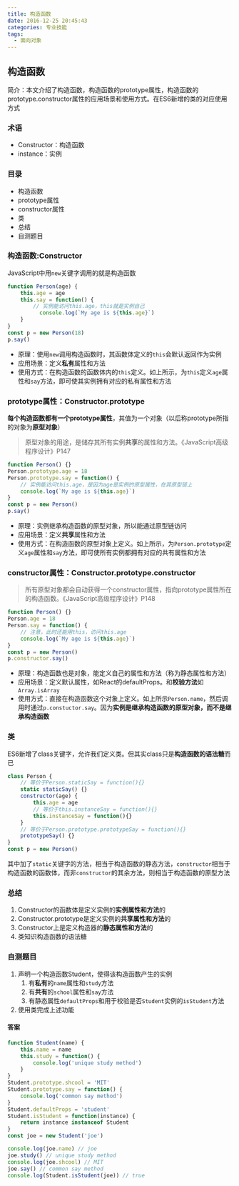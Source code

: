 ```yaml
---
title: 构造函数
date: 2016-12-25 20:45:43
categories: 专业技能
tags:
  - 面向对象
---
```

## 构造函数
简介：本文介绍了构造函数，构造函数的prototype属性，构造函数的prototype.constructor属性的应用场景和使用方式。在ES6新增的类的对应使用方式
<!-- more -->
### 术语
* Constructor：构造函数
* instance：实例

### 目录
* 构造函数
* prototype属性
* constructor属性
* 类
* 总结
* 自测题目

### 构造函数:Constructor
JavaScript中用`new`关键字调用的就是构造函数
```javascript
function Person(age) {
    this.age = age
    this.say = function() {
        // 实例能访问this.age，this就是实例自己
          console.log(`My age is ${this.age}`)
    }
}
const p = new Person(18)
p.say()
```
* 原理：使用`new`调用构造函数时，其函数体定义的`this`会默认返回作为实例
* 应用场景：定义**私有**属性和方法
* 使用方式：在构造函数的函数体内的`this`定义。如上所示，为`this`定义`age`属性和`say`方法，即可使其实例拥有对应的私有属性和方法

### prototype属性：Constructor.prototype
**每个构造函数都有一个prototype属性**，其值为一个对象（以后称prototype所指的对象为**原型对象**）
> 原型对象的用途，是储存其所有实例**共享**的属性和方法。《JavaScript高级程序设计》P147  

```javascript
function Person() {}
Person.prototype.age = 18
Person.prototype.say = function() {
    // 实例能访问this.age，是因为age是实例的原型属性，在其原型链上
    console.log(`My age is ${this.age}`)
}
const p = new Person()
p.say()
```
* 原理：实例继承构造函数的原型对象，所以能通过原型链访问
* 应用场景：定义**共享**属性和方法
* 使用方式：在构造函数的原型对象上定义。如上所示，为`Person.prototype`定义`age`属性和`say`方法，即可使所有实例都拥有对应的共有属性和方法

### constructor属性：Constructor.prototype.constructor
> 所有原型对象都会自动获得一个constructor属性，指向prototype属性所在的构造函数。《JavaScript高级程序设计》P148  

```javascript
function Person() {}
Person.age = 18
Person.say = function() {
    // 注意，此时还能用this，访问this.age
    console.log(`My age is ${this.age}`)
}
const p = new Person()
p.constructor.say()
```
* 原理：构造函数也是对象，能定义自己的属性和方法（称为静态属性和方法）
* 应用场景：定义默认属性，如React的defaultProps。和**校验方法**如`Array.isArray`
* 使用方式：直接在构造函数这个对象上定义。如上所示`Person.name`，然后调用时通过`p.constuctor.say`。因为**实例是继承构造函数的原型对象，而不是继承构造函数**

### 类
ES6新增了class关键字，允许我们定义类。但其实class只是**构造函数的语法糖**而已
```javascript
class Person {
    // 等价于Person.staticSay = function(){}
    static staticSay() {}
    constructor(age) {
        this.age = age
        // 等价于this.instanceSay = function(){}
        this.instanceSay = function(){}
    }
    // 等价于Person.prototype.prototypeSay = function(){}
    prototypeSay() {}
}
const p = new Person()
```
其中加了`static`关键字的方法，相当于构造函数的静态方法，`constructor`相当于构造函数的函数体，而非`constructor`的其余方法，则相当于构造函数的原型方法

### 总结
1. Constructor的函数体是定义实例的**实例属性和方法**的
2. Constructor.prototype是定义实例的**共享属性和方法**的
3. Constructor上是定义构造器的**静态属性和方法**的
4. 类知识构造函数的语法糖

### 自测题目
1. 声明一个构造函数Student，使得该构造函数产生的实例
    1. 有**私有**的`name`属性和`study`方法
    2. 有**共有**的`school`属性和`say`方法
    3. 有静态属性`defaultProps`和用于校验是否`Student`实例的`isStudent`方法
2. 使用类完成上述功能

#### 答案
```javascript
function Student(name) {
    this.name = name
    this.study = function() {
        console.log('unique study method')
    }
}
Student.prototype.shcool = 'MIT'
Student.prototype.say = function() {
    console.log('common say method')
}
Student.defaultProps = 'student'
Student.isStudent = function(instance) {
    return instance instanceof Student
}
const joe = new Student('joe')

console.log(joe.name) // joe
joe.study() // unique study method
console.log(joe.shcool) // MIT
joe.say() // common say method
console.log(Student.isStudent(joe)) // true
```
